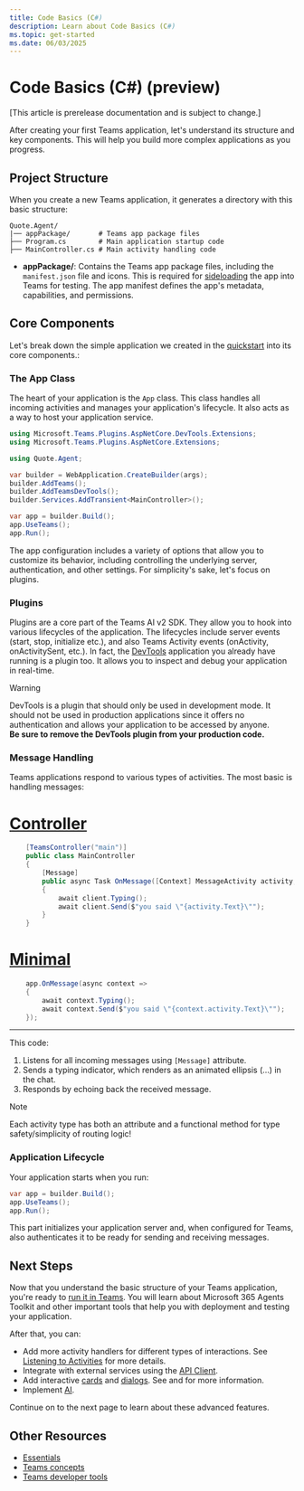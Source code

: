 ```yaml
---
title: Code Basics (C#)
description: Learn about Code Basics (C#)
ms.topic: get-started
ms.date: 06/03/2025
---
```


# Code Basics (C#) (preview)

[This article is prerelease documentation and is subject to change.]

After creating your first Teams application, let's understand its structure and key components. This will help you build more complex applications as you progress.

## Project Structure

When you create a new Teams application, it generates a directory with this basic structure:


```
Quote.Agent/
|── appPackage/       # Teams app package files
├── Program.cs        # Main application startup code
├── MainController.cs # Main activity handling code
```

- **appPackage/**: Contains the Teams app package files, including the `manifest.json` file and icons. This is required for [sideloading](/microsoftteams/platform/concepts/deploy-and-publish/apps-upload) the app into Teams for testing. The app manifest defines the app's metadata, capabilities, and permissions.

## Core Components

Let's break down the simple application we created in the [quickstart](quickstart.md) into its core components.:

### The App Class

The heart of your application is the `App` class. This class handles all incoming activities and manages your application's lifecycle. It also acts as a way to host your application service.


```csharp title="Program.cs"
using Microsoft.Teams.Plugins.AspNetCore.DevTools.Extensions;
using Microsoft.Teams.Plugins.AspNetCore.Extensions;

using Quote.Agent;

var builder = WebApplication.CreateBuilder(args);
builder.AddTeams();
builder.AddTeamsDevTools();
builder.Services.AddTransient<MainController>();

var app = builder.Build();
app.UseTeams();
app.Run();
```


The app configuration includes a variety of options that allow you to customize its behavior, including controlling the underlying server, authentication, and other settings. For simplicity's sake, let's focus on plugins.

### Plugins

Plugins are a core part of the Teams AI v2 SDK. They allow you to hook into various lifecycles of the application. The lifecycles include server events (start, stop, initialize etc.), and also Teams Activity events (onActivity, onActivitySent, etc.). In fact, the [DevTools](../../developer-tools/devtools/overview.md) application you already have running is a plugin too. It allows you to inspect and debug your application in real-time.

> [!WARNING]
> DevTools is a plugin that should only be used in development mode. It should not be used in production applications since it offers no authentication and allows your application to be accessed by anyone.\
> **Be sure to remove the DevTools plugin from your production code.**

### Message Handling

Teams applications respond to various types of activities. The most basic is handling messages:



# [Controller](#tab/controller)
```csharp title="MainController.cs" 
    [TeamsController("main")]
    public class MainController
    {
        [Message]
        public async Task OnMessage([Context] MessageActivity activity, [Context] IContext.Client client)
        {
            await client.Typing();
            await client.Send($"you said \"{activity.Text}\"");
        }
    }
```
# [Minimal](#tab/minimal)
```csharp title="Program.cs" 
    app.OnMessage(async context =>
    {
        await context.Typing();
        await context.Send($"you said \"{context.activity.Text}\"");
    });
```
---



This code:

1. Listens for all incoming messages using `[Message]` attribute.
2. Sends a typing indicator, which renders as an animated ellipsis (…) in the chat.
3. Responds by echoing back the received message.

> [!NOTE]
> Each activity type has both an attribute and a functional method for type safety/simplicity
> of routing logic!

### Application Lifecycle

Your application starts when you run:


```csharp
var app = builder.Build();
app.UseTeams();
app.Run();
```


This part initializes your application server and, when configured for Teams, also authenticates it to be ready for sending and receiving messages.

## Next Steps

Now that you understand the basic structure of your Teams application, you're ready to [run it in Teams](running-in-teams.md). You will learn about Microsoft 365 Agents Toolkit and other important tools that help you with deployment and testing your application.

After that, you can:

- Add more activity handlers for different types of interactions. See [Listening to Activities](../essentials/on-activity.md) for more details.
- Integrate with external services using the [API Client](../essentials/api.md).
- Add interactive [cards](../in-depth-guides/adaptive-cards/overview.md) and [dialogs](../in-depth-guides/dialogs/overview.md). See and for more information.
- Implement [AI](../in-depth-guides/ai/overview.md).

Continue on to the next page to learn about these advanced features.

## Other Resources

- [Essentials](../essentials/overview.md)
- [Teams concepts](../../teams/overview.md)
- [Teams developer tools](../../developer-tools/cli.md)